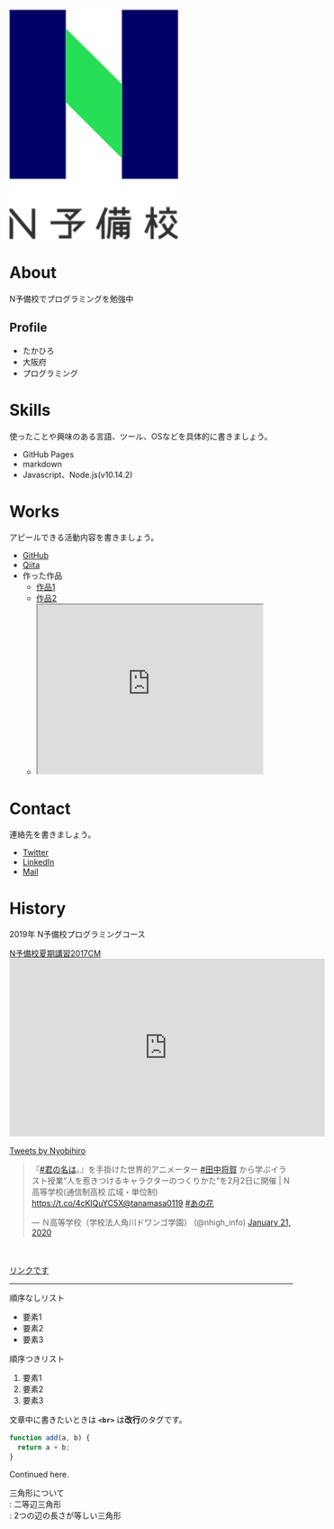 <img src="fde20fd0-private.png" width="300">

# About
N予備校でプログラミングを勉強中

## Profile
- たかひろ
- 大阪府
- プログラミング

# Skills
使ったことや興味のある言語、ツール、OSなどを具体的に書きましょう。
- GitHub Pages
- markdown
- Javascript、Node.js(v10.14.2)


# Works
アピールできる活動内容を書きましょう。
- [GitHub](https://github.com/nyobikou2019)
- [Qiita](QiitaのURL)
- 作った作品
  - [作品1](作品1のURL)
  - [作品2](作品2のURL)
  - <iframe src="https://www.openprocessing.org/sketch/827017/embed/" width="400" height="300"></iframe>
  

# Contact
連絡先を書きましょう。
- [Twitter](TwitterプロフィールのURL)
- [LinkedIn](LinkedInプロフィールのURL)
- [Mail](mailto:メールアドレス)

# History
2019年 N予備校プログラミングコース



<script type="application/javascript" src="https://embed.nicovideo.jp/watch/1500362884/script?w=640&h=360"></script><noscript><a href="https://www.nicovideo.jp/watch/1500362884">N予備校夏期講習2017CM</a></noscript>　


<iframe width="560" height="315" src="https://www.youtube.com/embed/5HOIwyth3zE" frameborder="0" allow="accelerometer; autoplay; encrypted-media; gyroscope; picture-in-picture" allowfullscreen></iframe>


<a class="twitter-timeline" data-width="400" data-height="600" data-theme="light" href="https://twitter.com/Nyobihiro?ref_src=twsrc%5Etfw">Tweets by Nyobihiro</a> <script async src="https://platform.twitter.com/widgets.js" charset="utf-8"></script> 



<blockquote class="twitter-tweet"><p lang="ja" dir="ltr">『<a href="https://twitter.com/hashtag/%E5%90%9B%E3%81%AE%E5%90%8D%E3%81%AF?src=hash&amp;ref_src=twsrc%5Etfw">#君の名は</a>。』を手掛けた世界的アニメーター <a href="https://twitter.com/hashtag/%E7%94%B0%E4%B8%AD%E5%B0%86%E8%B3%80?src=hash&amp;ref_src=twsrc%5Etfw">#田中将賀</a> から学ぶイラスト授業“人を惹きつけるキャラクターのつくりかた“を2月2日に開催 | N高等学校(通信制高校 広域・単位制) <a href="https://t.co/4cKlQuYC5X">https://t.co/4cKlQuYC5X</a><a href="https://twitter.com/tanamasa0119?ref_src=twsrc%5Etfw">@tanamasa0119</a> <a href="https://twitter.com/hashtag/%E3%81%82%E3%81%AE%E8%8A%B1?src=hash&amp;ref_src=twsrc%5Etfw">#あの花</a></p>&mdash; Ｎ高等学校（学校法人角川ドワンゴ学園） (@nhigh_info) <a href="https://twitter.com/nhigh_info/status/1219478791702994944?ref_src=twsrc%5Etfw">January 21, 2020</a></blockquote> <script async src="https://platform.twitter.com/widgets.js" charset="utf-8"></script>　
　





[リンクです](https://nnn.ed.nico)





---------------------------------------------  
順序なしリスト
- 要素1
- 要素2
- 要素3

順序つきリスト
1. 要素1
1. 要素2
1. 要素3

文章中に書きたいときは **`<br>`** は**改行**のタグです。  

```js  
function add(a, b) {  
  return a + b;
}
```

   Continued here.   
   
三角形について  
: 二等辺三角形  
: 2つの辺の長さが等しい三角形
